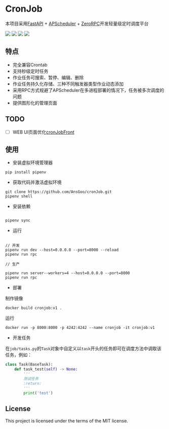 # CronJob

本项目采用[FastAPI](https://github.com/tiangolo/fastapi) + [APScheduler](https://github.com/topics/apscheduler) + [ZeroRPC](https://github.com/0rpc/zerorpc-python)开发轻量级定时调度平台

![](https://img.shields.io/github/license/AnsGoo/cronJob?style=for-the-badge)
![](https://img.shields.io/github/stars/AnsGoo/cronJob?style=for-the-badge)
![](https://img.shields.io/github/issues/AnsGoo/cronJob?style=for-the-badge)
![](https://img.shields.io/github/forks/AnsGoo/cronJob?style=for-the-badge)

## 特点

- 完全兼容Crontab
- 支持秒级定时任务
- 作业任务可搜索、暂停、编辑、删除
- 作业任务持久化存储、三种不同触发器类型作业动态添加
- 采用RPC方式规避了APScheduler在多进程部署的情况下，任务被多次调度的问题
- 提供图形化的管理页面

## TODO

- [ ] WEB UI页面优化[cronJobFront](https://github.com/AnsGoo/cronJobFront) 

## 使用

- 安装虚拟环境管理器

```shell
pip install pipenv
```

- 获取代码并激活虚拟环境

```shell
git clone https://github.com/AnsGoo/cronJob.git
pipenv shell

```

- 安装依赖

```shell

pipenv sync

```

- 运行

```shell

// 开发
pipenv run dev --host=0.0.0.0 --port=8000 --reload
pipenv run rpc

// 生产

pipenv run server--workers=4 --host=0.0.0.0 --port=8000
pipenv run rpc

```
- 部署

制作镜像

```shell
docker build cronjob:v1 .
```

运行

```shell
docker run -p 8000:8000 -p 4242:4242 --name cronjob -it cronjob:v1
```
- 开发任务

在`job/tasks.py`的`Task`对象中自定义以`task`开头的任务即可在调度方法中调取该任务，例如：

```python
class Task(BaseTask):
    def task_test(self) -> None:
        '''
        测试任务
        :return:
        '''
        print('test')

```


## License

This project is licensed under the terms of the MIT license.
